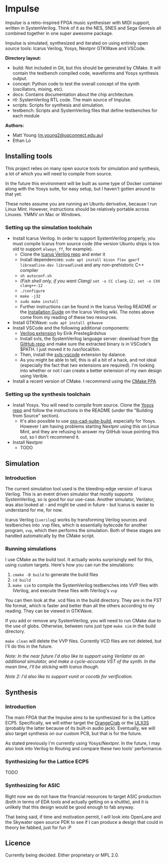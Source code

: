 # Impulse
Impulse is a retro-inspired FPGA music synthesiser with MIDI support, written in SystemVerilog. Think of it as
the NES, SNES and Sega Genesis all combined together in one super awesome package.

Impulse is simulated, synthesized and iterated on using entirely open source tools: Icarus Verilog, Yosys, Nextpnr
GTKWave and VSCode.

**Directory layout:**
- build: Not included in Git, but this should be generated by CMake. It will contain the testbench compiled code, waveforms
and Yosys synthesis output.
- concept: Python code to test the overall concept of the synth (oscillators, mixing, etc).
- docs: Contains documentation about the chip architecture.
- rtl: SystemVerilog RTL code. The main source of Impulse.
- scripts: Scripts for synthesis and simulation.
- testbench: Scripts and SystemVerilog files that define testbenches for each module

**Authors:**
- Matt Young (m.young2@uqconnect.edu.au)
- Ethan Lo

## Installing tools
This project relies on many open source tools for simulation and synthesis, a lot of which you will need to
compile from source.

In the future this environment will be built as some type of Docker container along with the Yosys suite,
for easy setup, but I haven't gotten around to that yet.

These notes assume you are running an Ubuntu derivative, because I run Linux Mint. However, instructions should
be relatively portable across Linuxes. YMMV on Mac or Windows.

### Setting up the simulation toolchain
- Install Icarus Verilog. In order to support SystemVerilog properly, you must compile Icarus from source code (the version
Ubuntu ships is too old to support `always_ff`, for example).
    - Clone the [Icarus Verilog repo](https://github.com/steveicarus/iverilog) and enter it
    - Install dependencies: `sudo apt install bison flex gperf libreadline-dev libreadline8` and any non-prehistoric C++ compiler
    - `sh autoconf.sh`
    - _(Fish shell only, if you want Clang)_ `set -x CC clang-12; set -x CXX clang++-12`
    - `./configure`
    - `make -j32`
    - `sudo make install`
    - Further instructions can be found in the Icarus Verilog README or the [Installation Guide](https://iverilog.fandom.com/wiki/Installation_Guide#Installation_From_Source) on the Icarus Verilog wiki. The notes above come from my reading of these two resources.
- Install GTKWave: `sudo apt install gtkwave`
- Install VSCode and the following additional components:
    - [Verilog extension](https://marketplace.visualstudio.com/items?itemName=eirikpre.systemverilog) by Eirik Prestegårdshus
    - Install svls, the SystemVerilog language server: download from [the GitHub repo](https://github.com/dalance/svls) and
    make sure the extracted binary is in VSCode's $PATH. I just moved it to /usr/local/bin.
    - Then, install the [svls-vscode](https://marketplace.visualstudio.com/items?itemName=dalance.svls-vscode) extension by dalance.
    - As you might be able to tell, this is all a bit of a hack, and not ideal (especially the fact that _two_ extensions are
    required). I'm looking into whether or not I can create a better extension of my own design using Verible.
- Install a recent version of CMake. I recommend using the [CMake PPA](https://apt.kitware.com/)

### Setting up the synthesis toolchain
- Install Yosys. You will need to compile from source. Clone the [Yosys repo](https://github.com/YosysHQ/yosys)
and follow the instructions in the README (under the "Building from Source" section).
    - It's also possible to use [oss-cad-suite-build](https://github.com/YosysHQ/oss-cad-suite-build), especially for
    Yosys. However I am having problems starting Nextpnr using this on Linux Mint, and they are refusing to answer
    my GitHub issue pointing this out, so I don't recommend it.
- Install Nextpnr
    - TODO

## Simulation
### Introduction
The current simulation tool used is the bleeding-edge version of Icarus Verilog. This is an event driven simulator
that mostly supports SystemVerilog, so is good for our use-case. Another simulator, Verilator, was also looked at -
and might be used in future - but Icarus is easier to understand for me, for now.

Icarus Verilog (`iverilog`) works by transforming Verilog sources and testbenches into .vvp files, which is essentially
bytecode for another program, `vvp`, which then performs the simulation. Both of these stages are handled automatically
by the CMake script.

### Running simulations
I use CMake as the build tool. It actually works surprisingly well for this, using custom targets. Here's how you can run
the simulations:

1. `cmake -B build` to generate the build files
2. `cd build`
3. `make sim` to compile the SystemVerilog testbenches into VVP files with IVerilog, and execute these files with IVerilog's `vvp`

You can then look at the .vcd files in the build directory. They are in the FST file format, which is faster
and better than all the others according to my reading. They can be viewed in GTKWave.

If you add or remove any SystemVerilog, you will need to run CMake due to the use of globs. Otherwise, between
runs just type `make sim` in the build directory.

`make clean` will delete the VVP files. Currently VCD files are not deleted, but I'll do this in the future.

_Note: In the near future I'd also like to support using Verilator as an additional simulator, and make a cycle-accurate
VST of the synth. In the mean time, I'll be sticking with Icarus though._

_Note 2: I'd also like to support vunit or cocotb for verification._

## Synthesis
### Introduction
The main FPGA that the Impulse aims to be synthesized for is the Lattice ECP5. Specifically, we will either
target the [OrangeCrab](https://groupgets.com/manufacturers/good-stuff-department/products/orangecrab) or
the [ULX3S](https://www.crowdsupply.com/radiona/ulx3s) (probably the latter because of its built-in audio
jack). Eventually, we will also target synthesis on our custom PCB, but that is for the future.

As stated previously I'm currently using Yosys/Nextpnr. In the future, I may also look into
Verilog to Routing and compare these two tools' performance.

### Synthesizing for the Lattice ECP5
TODO

### Synthesizing for ASIC
Right now we do not have the financial resources to target ASIC production (both in terms of EDA tools and actually
getting on a shuttle), and it is unlikely that this design would be good enough to fab anyway.

That being said, if time and motivation permit, I will look into OpenLane and the Skywater open source PDK
to see if I can produce a design that could in theory be fabbed, just for fun :P

## Licence
Currently being decided. Either proprietary or MPL 2.0.
